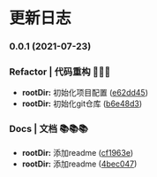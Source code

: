 # 更新日志
### 0.0.1 (2021-07-23)


### Refactor | 代码重构 🔧🔧🔧

* **rootDir:** 初始化项目配置 ([e62dd45](https://github.com/windego/common-typescript/commit/e62dd45cd3750a0ed530a610b55de097bb1bbf2e))
* **rootDir:** 初始化git仓库 ([b6e48d3](https://github.com/windego/common-typescript/commit/b6e48d37e9aac939cc145063037dec8779c3b1c0))


### Docs | 文档 📚📚📚

* **rootDir:** 添加readme ([cf1963e](https://github.com/windego/common-typescript/commit/cf1963eba7d487559509d1351058615e08696c88))
* **rootDir:** 添加readme ([4bec047](https://github.com/windego/common-typescript/commit/4bec0477722844efe81511bd7b4d23d66b6c3339))
